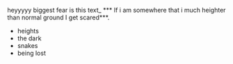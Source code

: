 heyyyyy biggest fear is
 this text_ *** If i am somewhere that i much heighter than normal ground I get scared***.
- heights
- the dark
- snakes
- being lost 
